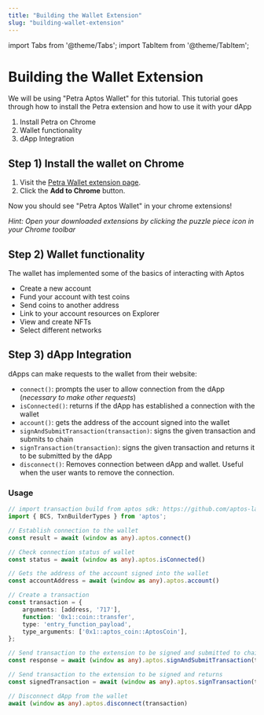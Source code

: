 ```yaml
---
title: "Building the Wallet Extension"
slug: "building-wallet-extension"
---
```

import Tabs from '@theme/Tabs';
import TabItem from '@theme/TabItem';

# Building the Wallet Extension

We will be using "Petra Aptos Wallet" for this tutorial. This tutorial goes through how to install the Petra extension and how to use it with your dApp
1. Install Petra on Chrome
2. Wallet functionality
3. dApp Integration

## Step 1) Install the wallet on Chrome

1. Visit the [Petra Wallet extension page](https://chrome.google.com/webstore/detail/petra/ejjladinnckdgjemekebdpeokbikhfci).
2. Click the **Add to Chrome** button.

Now you should see "Petra Aptos Wallet" in your chrome extensions!

*Hint: Open your downloaded extensions by clicking the puzzle piece icon in your Chrome toolbar*

## Step 2) Wallet functionality
The wallet has implemented some of the basics of interacting with Aptos
- Create a new account
- Fund your account with test coins
- Send coins to another address
- Link to your account resources on Explorer
- View and create NFTs
- Select different networks

## Step 3) dApp Integration
dApps can make requests to the wallet from their website:
- `connect()`: prompts the user to allow connection from the dApp (*necessary to make other requests*)
- `isConnected()`: returns if the dApp has established a connection with the wallet
- `account()`: gets the address of the account signed into the wallet
- `signAndSubmitTransaction(transaction)`: signs the given transaction and submits to chain
- `signTransaction(transaction)`: signs the given transaction and returns it to be submitted by the dApp
- `disconnect()`: Removes connection between dApp and wallet. Useful when the user wants to remove the connection.

### Usage

```typescript
// import transaction build from aptos sdk: https://github.com/aptos-labs/aptos-core/tree/main/ecosystem/typescript/sdk
import { BCS, TxnBuilderTypes } from 'aptos';

// Establish connection to the wallet
const result = await (window as any).aptos.connect()

// Check connection status of wallet
const status = await (window as any).aptos.isConnected()

// Gets the address of the account signed into the wallet
const accountAddress = await (window as any).aptos.account()

// Create a transaction
const transaction = {
    arguments: [address, '717'],
    function: '0x1::coin::transfer',
    type: 'entry_function_payload',
    type_arguments: ['0x1::aptos_coin::AptosCoin'],
};

// Send transaction to the extension to be signed and submitted to chain
const response = await (window as any).aptos.signAndSubmitTransaction(transaction)

// Send transaction to the extension to be signed and returns
const signedTransaction = await (window as any).aptos.signTransaction(transaction)

// Disconnect dApp from the wallet
await (window as any).aptos.disconnect(transaction)
```
